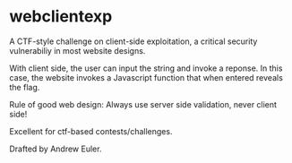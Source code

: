 # webclientexp
A CTF-style challenge on client-side exploitation, a critical security vulnerabiliy in most website designs. 

With client side, the user can input the string and invoke a reponse. In this case, the website invokes a Javascript function that when entered reveals the flag.

Rule of good web design: Always use server side validation, never client side!

Excellent for ctf-based contests/challenges.

Drafted by Andrew Euler.

